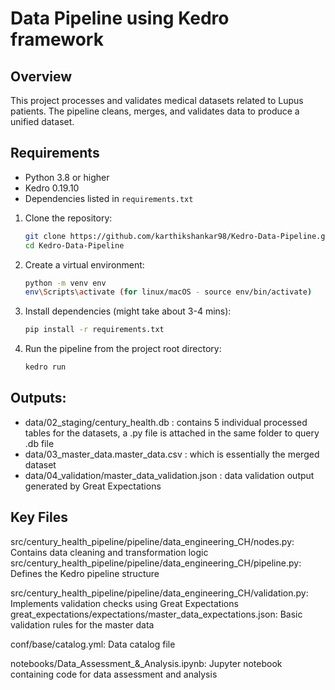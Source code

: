 # Data Pipeline using Kedro framework

## Overview
This project processes and validates medical datasets related to Lupus patients. The pipeline cleans, merges, and validates data to produce a unified dataset.

## Requirements
- Python 3.8 or higher
- Kedro 0.19.10
- Dependencies listed in `requirements.txt`

1. Clone the repository:
   ```bash
   git clone https://github.com/karthikshankar98/Kedro-Data-Pipeline.git
   cd Kedro-Data-Pipeline

2. Create a virtual environment:
   ```bash
   python -m venv env
   env\Scripts\activate (for linux/macOS - source env/bin/activate)

3. Install dependencies (might take about 3-4 mins):
   ```bash
   pip install -r requirements.txt

4. Run the pipeline from the project root directory:
   ```bash
   kedro run

## Outputs:
- data/02_staging/century_health.db : contains 5 individual processed tables for the datasets, a .py file is attached in the same folder to query .db file
- data/03_master_data.master_data.csv : which is essentially the merged dataset
- data/04_validation/master_data_validation.json : data validation output generated by Great Expectations

## Key Files
src/century_health_pipeline/pipeline/data_engineering_CH/nodes.py: Contains data cleaning and transformation logic
src/century_health_pipeline/pipeline/data_engineering_CH/pipeline.py: Defines the Kedro pipeline structure

src/century_health_pipeline/pipeline/data_engineering_CH/validation.py: Implements validation checks using Great Expectations
great_expectations/expectations/master_data_expectations.json: Basic validation rules for the master data

conf/base/catalog.yml: Data catalog file

notebooks/Data_Assessment_&_Analysis.ipynb: Jupyter notebook containing code for data assessment and analysis

